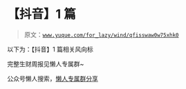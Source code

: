 # 【抖音】1 篇

> 原文：[`www.yuque.com/for_lazy/wind/qfisswaw0w75xhk0`](https://www.yuque.com/for_lazy/wind/qfisswaw0w75xhk0)

以下为：【抖音】1 篇相关风向标

完整生财周报见懒人专属群~

公众号懒人搜索，[懒人专属群分享](https://lazybook.fun/#/blog/group)